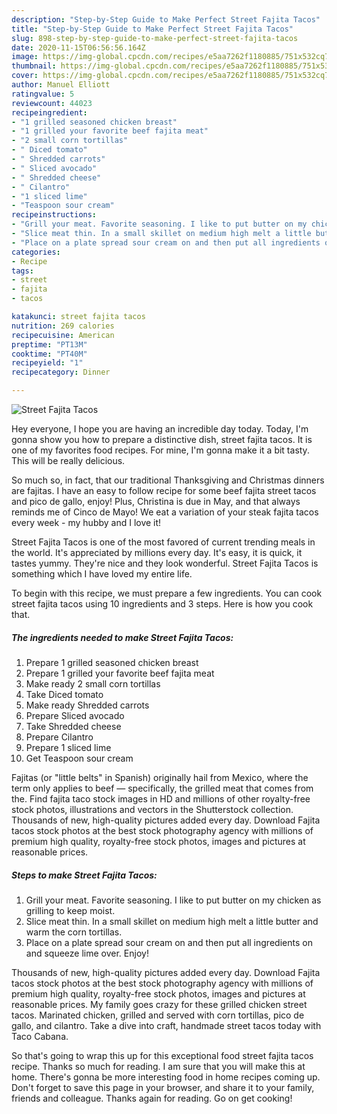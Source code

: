 ```yaml
---
description: "Step-by-Step Guide to Make Perfect Street Fajita Tacos"
title: "Step-by-Step Guide to Make Perfect Street Fajita Tacos"
slug: 898-step-by-step-guide-to-make-perfect-street-fajita-tacos
date: 2020-11-15T06:56:56.164Z
image: https://img-global.cpcdn.com/recipes/e5aa7262f1180885/751x532cq70/street-fajita-tacos-recipe-main-photo.jpg
thumbnail: https://img-global.cpcdn.com/recipes/e5aa7262f1180885/751x532cq70/street-fajita-tacos-recipe-main-photo.jpg
cover: https://img-global.cpcdn.com/recipes/e5aa7262f1180885/751x532cq70/street-fajita-tacos-recipe-main-photo.jpg
author: Manuel Elliott
ratingvalue: 5
reviewcount: 44023
recipeingredient:
- "1 grilled seasoned chicken breast"
- "1 grilled your favorite beef fajita meat"
- "2 small corn tortillas"
- " Diced tomato"
- " Shredded carrots"
- " Sliced avocado"
- " Shredded cheese"
- " Cilantro"
- "1 sliced lime"
- "Teaspoon sour cream"
recipeinstructions:
- "Grill your meat. Favorite seasoning. I like to put butter on my chicken as grilling to keep moist."
- "Slice meat thin. In a small skillet on medium high melt a little butter and warm the corn tortillas."
- "Place on a plate spread sour cream on and then put all ingredients on and squeeze lime over. Enjoy!"
categories:
- Recipe
tags:
- street
- fajita
- tacos

katakunci: street fajita tacos 
nutrition: 269 calories
recipecuisine: American
preptime: "PT13M"
cooktime: "PT40M"
recipeyield: "1"
recipecategory: Dinner

---
```



![Street Fajita Tacos](https://img-global.cpcdn.com/recipes/e5aa7262f1180885/751x532cq70/street-fajita-tacos-recipe-main-photo.jpg)

Hey everyone, I hope you are having an incredible day today. Today, I'm gonna show you how to prepare a distinctive dish, street fajita tacos. It is one of my favorites food recipes. For mine, I'm gonna make it a bit tasty. This will be really delicious.

So much so, in fact, that our traditional Thanksgiving and Christmas dinners are fajitas. I have an easy to follow recipe for some beef fajita street tacos and pico de gallo, enjoy! Plus, Christina is due in May, and that always reminds me of Cinco de Mayo! We eat a variation of your steak fajita tacos every week - my hubby and I love it!

Street Fajita Tacos is one of the most favored of current trending meals in the world. It's appreciated by millions every day. It's easy, it is quick, it tastes yummy. They're nice and they look wonderful. Street Fajita Tacos is something which I have loved my entire life.


To begin with this recipe, we must prepare a few ingredients. You can cook street fajita tacos using 10 ingredients and 3 steps. Here is how you cook that.

<!--inarticleads1-->

##### The ingredients needed to make Street Fajita Tacos:

1. Prepare 1 grilled seasoned chicken breast
1. Prepare 1 grilled your favorite beef fajita meat
1. Make ready 2 small corn tortillas
1. Take  Diced tomato
1. Make ready  Shredded carrots
1. Prepare  Sliced avocado
1. Take  Shredded cheese
1. Prepare  Cilantro
1. Prepare 1 sliced lime
1. Get Teaspoon sour cream


Fajitas (or &#34;little belts&#34; in Spanish) originally hail from Mexico, where the term only applies to beef — specifically, the grilled meat that comes from the. Find fajita taco stock images in HD and millions of other royalty-free stock photos, illustrations and vectors in the Shutterstock collection. Thousands of new, high-quality pictures added every day. Download Fajita tacos stock photos at the best stock photography agency with millions of premium high quality, royalty-free stock photos, images and pictures at reasonable prices. 

<!--inarticleads2-->

##### Steps to make Street Fajita Tacos:

1. Grill your meat. Favorite seasoning. I like to put butter on my chicken as grilling to keep moist.
1. Slice meat thin. In a small skillet on medium high melt a little butter and warm the corn tortillas.
1. Place on a plate spread sour cream on and then put all ingredients on and squeeze lime over. Enjoy!


Thousands of new, high-quality pictures added every day. Download Fajita tacos stock photos at the best stock photography agency with millions of premium high quality, royalty-free stock photos, images and pictures at reasonable prices. My family goes crazy for these grilled chicken street tacos. Marinated chicken, grilled and served with corn tortillas, pico de gallo, and cilantro. Take a dive into craft, handmade street tacos today with Taco Cabana. 

So that's going to wrap this up for this exceptional food street fajita tacos recipe. Thanks so much for reading. I am sure that you will make this at home. There's gonna be more interesting food in home recipes coming up. Don't forget to save this page in your browser, and share it to your family, friends and colleague. Thanks again for reading. Go on get cooking!
